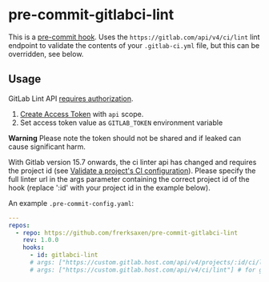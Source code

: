 # pre-commit-gitlabci-lint

This is a [pre-commit hook](https://pre-commit.com/). Uses the `https://gitlab.com/api/v4/ci/lint` lint endpoint to validate the contents of your `.gitlab-ci.yml` file, but this can be overridden, see below.

## Usage

GitLab Lint API [requires authorization](https://gitlab.com/gitlab-org/gitlab/-/issues/321290).
1. [Create Access Token](https://gitlab.com/-/profile/personal_access_tokens) with `api` scope.
2. Set access token value as `GITLAB_TOKEN` environment variable

**Warning** Please note the token should not be shared and if leaked can cause significant harm.

With Gitlab version 15.7 onwards, the ci linter api has changed and requires the project id (see [Validate a project's CI configuration](https://docs.gitlab.com/ee/api/lint.html#validate-a-projects-ci-configuration)).
Please specify the full linter url in the args parameter containing the correct project id of the hook (replace ':id' with your project id in the example below).

An example `.pre-commit-config.yaml`:

```yaml
---
repos:
  - repo: https://github.com/frerksaxen/pre-commit-gitlabci-lint
    rev: 1.0.0
    hooks:
      - id: gitlabci-lint
      # args: ["https://custom.gitlab.host.com/api/v4/projects/:id/ci/lint"] # for gitlab version > 15.7
      # args: ["https://custom.gitlab.host.com/api/v4/ci/lint"] # for gitlab version < 15.7
```
